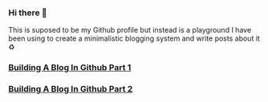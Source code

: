 ### Hi there 👋

This is suposed to be my Github profile but instead is a playground
I have been using to create a minimalistic blogging system and write posts about it ♻️
### [Building A Blog In Github Part 1](./dist/blog/1-Building-A-Blog-In-Github-Part-1.html)
### [Building A Blog In Github Part 2](./dist/blog/2-Building-A-Blog-In-Github-Part-2.html)
